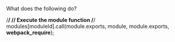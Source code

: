 What does the following do?

/******/ 		// Execute the module function
/******/ 		modules[moduleId].call(module.exports, module, module.exports, __webpack_require__);
